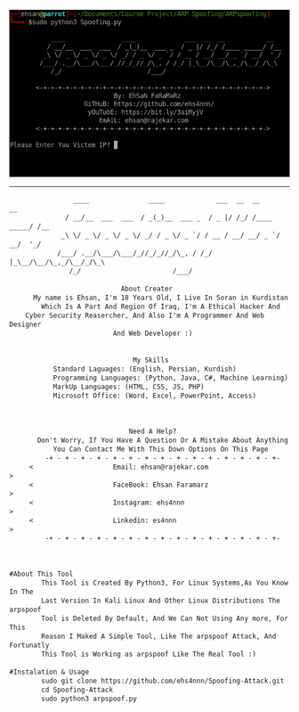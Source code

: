 [![alt tag](ScreenShot.png)](https://wikipedia.org/wiki/Mr._Robot)

---------------------------------------------------------------------------------------

                    ____               ____             ___  __  __           __  
                  / __/__  ___  ___  / _(_)__  ___ _  / _ |/ /_/ /____ _____/ /__
                 _\ \/ _ \/ _ \/ _ \/ _/ / _ \/ _ `/ / __ / __/ __/ _ `/ __/  '_/
                /___/ .__/\___/\___/_//_/_//_/\_, / /_/ |_\__/\__/\_,_/\__/_/\_\ 
                   /_/                       /___/                               

                                About Creater
          My name is Ehsan, I'm 18 Years Old, I Live In Soran in Kurdistan
            Which Is A Part And Region Of Iraq, I'm A Ethical Hacker And 
        Cyber Security Reasercher, And Also I'm A Programmer And Web Designer
                              And Web Developer :)
                         
                         
                                   My Skills       
               Standard Laguages: (English, Persian, Kurdish)
               Programming Languages: (Python, Java, C#, Machine Learning)
               MarkUp Languages: (HTML, CSS, JS, PHP)
               Microsoft Office: (Word, Excel, PowerPoint, Access)
           
           
                         
                                  Need A Help?               
           Don't Worry, If You Have A Question Or A Mistake About Anything
               You Can Contact Me With This Down Options On This Page
             -+ - + - + - + - + - + - + - + - + - + - + - + - + - + - +-
         <                    Email: ehsan@rajekar.com                     >
         <                    FaceBook: Ehsan Faramarz                     >
         <                    Instagram: ehs4nnn                           >
         <                    Linkedin: es4nnn                             >
             -+ - + - + - + - + - + - + - + - + - + - + - + - + - + - +-



    #About This Tool
            This Tool is Created By Python3, For Linux Systems,As You Know In The
            Last Version In Kali Linux And Other Linux Distributions The arpspoof 
            Tool is Deleted By Default, And We Can Not Using Any more, For This 
            Reason I Maked A Simple Tool, Like The arpspoof Attack, And Fortunatly 
            This Tool is Working as arpspoof Like The Real Tool :)

    #Instalation & Usage
            sudo git clone https://github.com/ehs4nnn/Spoofing-Attack.git
            cd Spoofing-Attack
            sudo python3 arpspoof.py
